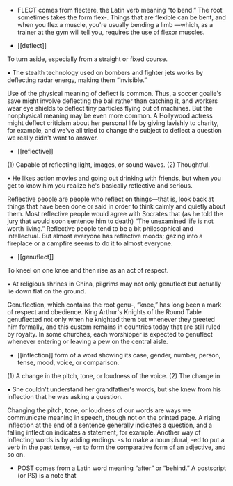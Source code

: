 - FLECT comes from flectere, the Latin verb meaning “to bend.” The root sometimes takes the form
flex-. Things that are flexible can be bent, and when you flex a muscle, you're usually bending a limb
—which, as a trainer at the gym will tell you, requires the use of flexor muscles.

- [[deflect]] 

 To turn aside, especially from a straight or fixed course. 

• The stealth technology used on bombers and fighter jets works by deflecting radar energy, making
them “invisible.” 

Use  of  the  physical  meaning  of  deflect  is  common.  Thus,  a  soccer  goalie's  save  might  involve
deflecting the ball rather than catching it, and workers wear eye shields to deflect tiny particles flying
out of machines. But the nonphysical meaning may be even more common. A Hollywood actress might
deflect criticism about her personal life by giving lavishly to charity, for example, and we've all tried
to change the subject to deflect a question we really didn't want to answer.

- [[reflective]] 

 (1) Capable of reflecting light, images, or sound waves. (2) Thoughtful. 

•  He  likes  action  movies  and  going  out  drinking  with  friends,  but  when  you  get  to  know  him  you
realize he's basically reflective and serious. 

Reflective people are people who reflect on things—that is, look back at things that have been done
or  said  in  order  to  think  calmly  and  quietly  about  them.  Most  reflective  people  would  agree  with
Socrates that (as he told the jury that would soon sentence him to death) “The unexamined life is not
worth living.” Reflective people tend to be a bit philosophical and intellectual. But almost everyone
has reflective moods; gazing into a fireplace or a campfire seems to do it to almost everyone.

- [[genuflect]] 

 To kneel on one knee and then rise as an act of respect. 

•  At  religious  shrines  in  China,  pilgrims  may  not  only  genuflect  but  actually  lie  down  flat  on  the
ground. 

Genuflection, which contains the root genu-, “knee,” has long been a mark of respect and obedience.
King Arthur's Knights of the Round Table genuflected not only when he knighted them but whenever
they greeted him formally, and this custom remains in countries today that are still ruled by royalty. In
some churches, each worshipper is expected to genuflect whenever entering or leaving a pew on the
central aisle.

- [[inflection]] 
form of a word showing its case, gender, number, person, tense, mood, voice, or comparison. 

 (1) A change in the pitch, tone, or loudness of the voice. (2) The change in

• She couldn't understand her grandfather's words, but she knew from his inflection that he was asking
a question. 

Changing  the  pitch,  tone,  or  loudness  of  our  words  are  ways  we  communicate  meaning  in  speech,
though  not  on  the  printed  page.  A  rising  inflection  at  the  end  of  a  sentence  generally  indicates  a
question, and a falling inflection indicates a statement, for example. Another way of inflecting words
is by adding endings: -s  to  make  a  noun  plural,  -ed  to  put  a  verb  in  the  past  tense,  -er  to  form  the
comparative form of an adjective, and so on.

- POST  comes  from  a  Latin  word  meaning  “after”  or  “behind.”  A  postscript  (or  PS)  is  a  note  that
